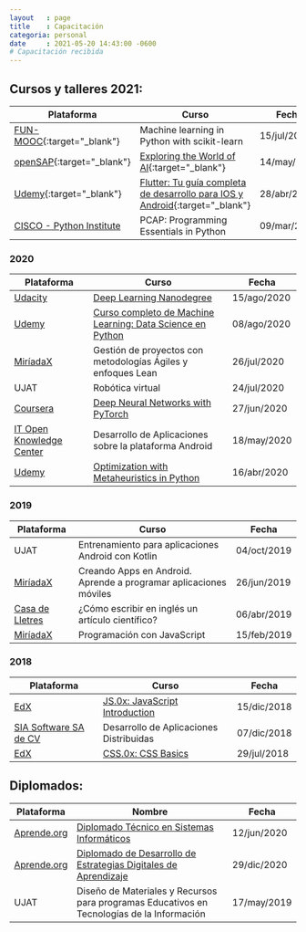 ```yaml
---
layout   : page
title    : Capacitación
categoria: personal
date     : 2021-05-20 14:43:00 -0600
# Capacitación recibida
---
```


## Cursos y talleres 2021:



| Plataforma | Curso | Fecha |
| --- | --- | ---|
| [FUN-MOOC](https://www.fun-mooc.fr/en/courses/machine-learning-python-scikit-learn/){:target="_blank"} |  Machine learning in Python with scikit-learn | 15/jul/2021 <!-- 35 h --> |
| [openSAP](https://open.sap.com){:target="_blank"} | [Exploring the World of AI](https://open.sap.com/verify/ximaf-bybac-samoh-vecyt-bemor){:target="_blank"} | 14/may/2021 <!-- 9 h --> |
| [Udemy](https://www.udemy.com/course/flutter-ios-android-fernando-herrera/){:target="_blank"} | [Flutter: Tu guía completa de desarrollo para IOS y Android](https://www.udemy.com/certificate/UC-66829eb6-326c-441d-a5ea-2b76cf2596d2/){:target="_blank"} | 28/abr/2021 <!-- 34 h --> |
| [CISCO - Python Institute](http://csrinfo.cisconetspace.com/LA_LP_FY20YoMeQuedoenCasaAprendiendo.html) | PCAP: Programming Essentials in Python | 09/mar/2021 <!-- 60 h --> |

### 2020

| Plataforma | Curso | Fecha |
| --- | --- | ---|
| [Udacity](https://www.udacity.com) | [Deep Learning Nanodegree](https://confirm.udacity.com/ZEJDPWTP) | 15/ago/2020 |
| [Udemy](https://www.udemy.com) | [Curso completo de Machine Learning: Data Science en Python](https://www.udemy.com/certificate/UC-852c1c12-794e-4e5a-9747-c473a5260b3e/) | 08/ago/2020 |
| [MiríadaX](https://miriadax.net/web/general-navigation/cursos) | Gestión de proyectos con metodologías Ágiles y enfoques Lean | 26/jul/2020 |
| UJAT | Robótica virtual | 24/jul/2020 |
| [Coursera](https://www.coursera.org) | [Deep Neural Networks with PyTorch](https://coursera.org/verify/PXN63JZHRAV5) | 27/jun/2020 |
| [IT Open Knowledge Center](https://it-okcenter.com) | Desarrollo de Aplicaciones sobre la plataforma Android | 18/may/2020 |
| [Udemy](https://www.udemy.com) | [Optimization with Metaheuristics in Python](https://www.udemy.com/certificate/UC-5b922bb9-bf33-40e6-89a8-9b66a5ecdf45/) | 16/abr/2020 |

### 2019

| Plataforma | Curso | Fecha |
| --- | --- | ---|
| UJAT | Entrenamiento para aplicaciones Android con Kotlin | 04/oct/2019 |
| [MiríadaX](https://miriadax.net/web/general-navigation/cursos) | Creando Apps en Android. Aprende a programar aplicaciones móviles | 26/jun/2019 |
| [Casa de Lletres](https://www.casadelletres.eu/redaccion_cientifica) | ¿Cómo escribir en inglés un artículo científico? | 06/abr/2019 |
| [MiríadaX](https://miriadax.net/web/general-navigation/cursos) | Programación con JavaScript | 15/feb/2019 |

### 2018

| Plataforma | Curso | Fecha |
| --- | --- | ---|
| [EdX](https://www.edx.org) | [JS.0x: JavaScript Introduction](https://courses.edx.org/certificates/b5f20250bb564242a0beeb6ecccdeaa8) | 15/dic/2018 |
| [SIA Software SA de CV](https://www.siasw.com/index.php/es/) | Desarrollo de Aplicaciones Distribuidas | 07/dic/2018 |
| [EdX](https://www.edx.org) | [CSS.0x: CSS Basics](https://courses.edx.org/certificates/8250edd6fe354f8bb4835ef16f8dd6da) | 29/jul/2018 |

<!--| UJAT | Desarrollo de Productos Innovadores Desing Thinking para Proyectos de Base Tecnológica | 18/nov/2020 |
| [Udemy](https://www.udemy.com/course/machinelearningpython/)
https://www.udemy.com/course/optimization-with-metaheuristics/
-->

## Diplomados:

| Plataforma | Nombre | Fecha |
| --- | --- | ---|
[Aprende.org](https://aprende.org) | [Diplomado Técnico en Sistemas Informáticos](https://capacitateparaelempleo.org/verifica_diplomado/WCRZ62J80/) | 12/jun/2020 |
[Aprende.org](https://aprende.org) | [Diplomado de Desarrollo de Estrategias Digitales de Aprendizaje](https://capacitateparaelempleo.org/verifica_diplomado/MXO83ZXUI/) | 29/dic/2020 |
| UJAT | Diseño de Materiales y Recursos para programas Educativos en Tecnologías de la Información | 17/may/2019 |
